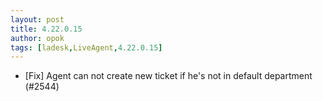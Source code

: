 ```yaml
---
layout: post
title: 4.22.0.15
author: opok
tags: [ladesk,LiveAgent,4.22.0.15]
---
```


- [Fix] Agent can not create new ticket if he's not in default department (#2544)
